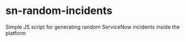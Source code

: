 # sn-random-incidents
Simple JS script for generating random ServiceNow incidents inside the platform
